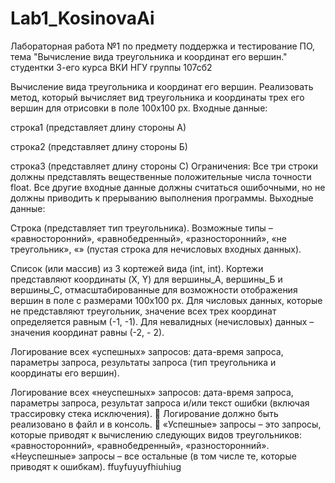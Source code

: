 # Lab1_KosinovaAi

Лабораторная работа №1 по предмету поддержка и тестирование ПО, тема "Вычисление вида треугольника и координат его вершин." студентки 3-его курса ВКИ НГУ группы 107сб2

Вычисление вида треугольника и координат его вершин. Реализовать метод, который вычисляет вид треугольника и координаты трех его вершин для отрисовки в поле 100х100 px. Входные данные:

строка1 (представляет длину стороны А)

строка2 (представляет длину стороны Б)

строка3 (представляет длину стороны С) Ограничения: Все три строки должны представлять вещественные положительные числа точности float. Все другие входные данные должны считаться ошибочными, но не должны приводить к прерыванию выполнения программы. Выходные данные:

Строка (представляет тип треугольника). Возможные типы – «равносторонний», «равнобедренный», «разносторонний», «не треугольник», «» (пустая строка для нечисловых входных данных).

Список (или массив) из 3 кортежей вида (int, int). Кортежи представляют координаты (X, Y) для вершины_А, вершины_Б и вершины_С, отмасштабированные для возможности отображения вершин в поле с размерами 100x100 px. Для числовых данных, которые не представляют треугольник, значение всех трех координат определяется равным (-1, -1). Для невалидных (нечисловых) данных – значения координат равны (-2, - 2).

Логирование всех «успешных» запросов: дата-время запроса, параметры запроса, результаты запроса (тип треугольника и координаты его вершин).

Логирование всех «неуспешных» запросов: дата-время запроса, параметры запроса, результат запроса и/или текст ошибки (включая трассировку стека исключения).  Логирование должно быть реализовано в файл и в консоль.  «Успешные» запросы – это запросы, которые приводят к вычислению следующих видов треугольников: «равносторонний», «равнобедренный», «разносторонний». «Неуспешные» запросы – все остальные (в том числе те, которые приводят к ошибкам).
ffuyfuyuyfhiuhiug